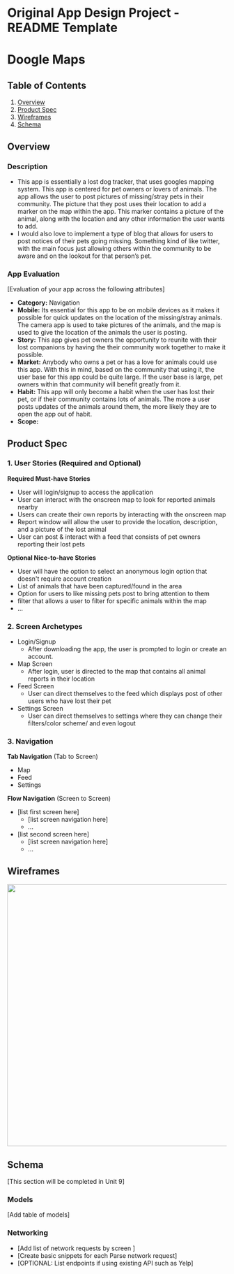Original App Design Project - README Template
===

# Doogle Maps

## Table of Contents
1. [Overview](#Overview)
1. [Product Spec](#Product-Spec)
1. [Wireframes](#Wireframes)
2. [Schema](#Schema)

## Overview
### Description
- This app is essentially a lost dog tracker, that uses googles mapping system. This app is centered for pet owners or lovers of animals. The app allows the user to post pictures of missing/stray pets in their community. The picture that they post uses their location to add a marker on the map within the app. This marker contains a picture of the animal, along with the location and any other information the user wants to add. 
- I would also love to implement a type of blog that allows for users to post notices of their pets going missing. Something kind of like twitter, with the main focus just allowing others within the community to be aware and on the lookout for that person’s pet.

### App Evaluation
[Evaluation of your app across the following attributes]
- **Category:** Navigation
- **Mobile:** Its essential for this app to be on mobile devices as it makes it possible for quick updates on the location of the missing/stray animals. The camera app is used to take pictures of the animals, and the map is used to give the location of the animals the user is posting.
- **Story:** This app gives pet owners the opportunity to reunite with their lost companions by having the their community work together to make it possible. 
- **Market:** Anybody who owns a pet or has a love for animals could use this app. With this in mind, based on the community that using it, the user base for this app could be quite large. If the user base is large, pet owners within that community will benefit greatly from it.
- **Habit:** This app will only become a habit when the user has lost their pet, or if their community contains lots of animals. The more a user posts updates of the animals around them, the more likely they are to open the app out of habit.
- **Scope:**

## Product Spec

### 1. User Stories (Required and Optional)

**Required Must-have Stories**

* User will login/signup to access the application
* User can interact with the onscreen map to look for reported animals nearby
* Users can create their own reports by interacting with the onscreen map
* Report window will allow the user to provide the location, description, and a picture of the lost animal
* User can post & interact with a feed that consists of pet owners reporting their lost pets


**Optional Nice-to-have Stories**

* User will have the option to select an anonymous login option that doesn't require account creation
* List of animals that have been captured/found in the area
* Option for users to like missing pets post to bring attention to them
* filter that allows a user to filter for specific animals within the map
* ...

### 2. Screen Archetypes

* Login/Signup
   * After downloading the app, the user is prompted to login or create an account.
* Map Screen
   * After login, user is directed to the map that contains all animal reports in their location
* Feed Screen
   * User can direct themselves to the feed which displays post of other users who have lost their pet
* Settings Screen
   * User can direct themselves to settings where they can change their filters/color scheme/ and even logout

   
### 3. Navigation

**Tab Navigation** (Tab to Screen)

* Map
* Feed
* Settings

**Flow Navigation** (Screen to Screen)

* [list first screen here]
   * [list screen navigation here]
   * ...
* [list second screen here]
   * [list screen navigation here]
   * ...

## Wireframes
<img src="https://i.imgur.com/Zmm2fi5.jpg" width=600>

## Schema 
[This section will be completed in Unit 9]
### Models
[Add table of models]
### Networking
- [Add list of network requests by screen ]
- [Create basic snippets for each Parse network request]
- [OPTIONAL: List endpoints if using existing API such as Yelp]

